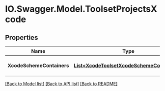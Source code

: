 # IO.Swagger.Model.ToolsetProjectsXcode
## Properties

Name | Type | Description | Notes
------------ | ------------- | ------------- | -------------
**XcodeSchemeContainers** | [**List&lt;XcodeToolsetXcodeSchemeContainers&gt;**](XcodeToolsetXcodeSchemeContainers.md) | The Xcode scheme containers | 

[[Back to Model list]](../README.md#documentation-for-models) [[Back to API list]](../README.md#documentation-for-api-endpoints) [[Back to README]](../README.md)

